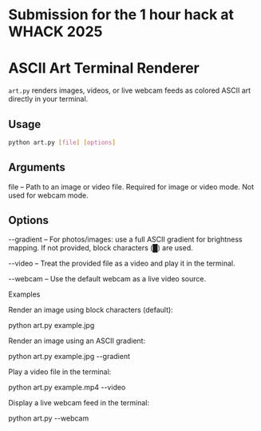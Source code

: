 # Submission for the 1 hour hack at WHACK 2025

# ASCII Art Terminal Renderer

`art.py` renders images, videos, or live webcam feeds as colored ASCII art directly in your terminal.

## Usage

```bash
python art.py [file] [options]
```

## Arguments

file – Path to an image or video file. Required for image or video mode. Not used for webcam mode.

## Options

--gradient – For photos/images: use a full ASCII gradient for brightness mapping. If not provided, block characters (█) are used.

--video – Treat the provided file as a video and play it in the terminal.

--webcam – Use the default webcam as a live video source.

Examples

Render an image using block characters (default):

python art.py example.jpg

Render an image using an ASCII gradient:

python art.py example.jpg --gradient

Play a video file in the terminal:

python art.py example.mp4 --video

Display a live webcam feed in the terminal:

python art.py --webcam
